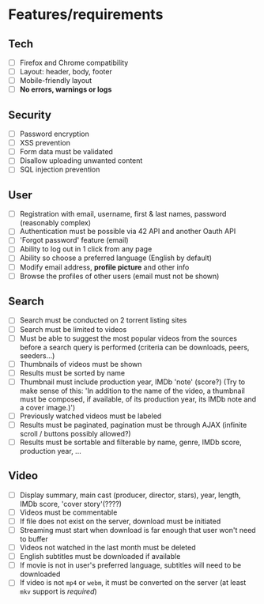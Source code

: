 # Features/requirements

## Tech
- [ ] Firefox and Chrome compatibility
- [ ] Layout: header, body, footer
- [ ] Mobile-friendly layout
- [ ] **No errors, warnings or logs**

## Security
- [ ] Password encryption
- [ ] XSS prevention
- [ ] Form data must be validated
- [ ] Disallow uploading unwanted content
- [ ] SQL injection prevention

## User
- [ ] Registration with email, username, first & last names, password (reasonably complex)
- [ ] Authentication must be possible via 42 API and another Oauth API
- [ ] 'Forgot password' feature (email)
- [ ] Ability to log out in 1 click from any page
- [ ] Ability so choose a preferred language (English by default)
- [ ] Modify email address, **profile picture** and other info
- [ ] Browse the profiles of other users (email must not be shown)

## Search
- [ ] Search must be conducted on 2 torrent listing sites
- [ ] Search must be limited to videos
- [ ] Must be able to suggest the most popular videos from the sources before a search query is performed (criteria can be downloads, peers, seeders...)
- [ ] Thumbnails of videos must be shown
- [ ] Results must be sorted by name
- [ ] Thumbnail must include production year, IMDb 'note' (score?) (Try to make sense of this: 'In addition to the name of the video, a thumbnail must be composed, if available, of its production year, its IMDb note and a cover image.)')
- [ ] Previously watched videos must be labeled
- [ ] Results must be paginated, pagination must be through AJAX (infinite scroll / buttons possibly allowed?)
- [ ] Results must be sortable and filterable by name, genre, IMDb score, production year, ...

## Video
- [ ] Display summary, main cast (producer, director, stars), year, length, IMDb score, 'cover story'(????)
- [ ] Videos must be commentable
- [ ] If file does not exist on the server, download must be initiated
- [ ] Streaming must start when download is far enough that user won't need to buffer
- [ ] Videos not watched in the last month must be deleted
- [ ] English subtitles must be downloaded if available
- [ ] If movie is not in user's preferred language, subtitles will need to be downloaded
- [ ] If video is not `mp4` or `webm`, it must be converted on the server (at least `mkv` support is *required*)
